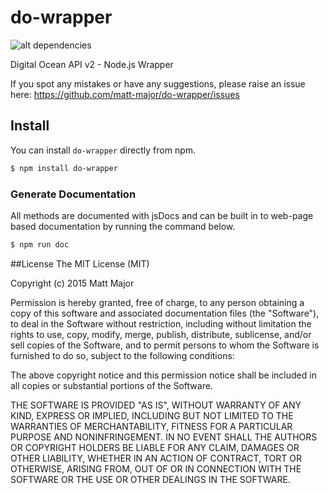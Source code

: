 do-wrapper
==========

![alt dependencies](https://david-dm.org/matt-major/do-wrapper.svg "Dependencies Status")

Digital Ocean API v2 - Node.js Wrapper

If you spot any mistakes or have any suggestions, please raise an issue here:
https://github.com/matt-major/do-wrapper/issues

## Install
You can install ```do-wrapper``` directly from npm.

```sh
$ npm install do-wrapper
```

### Generate Documentation
All methods are documented with jsDocs and can be built in to web-page based documentation by running the command below.

```sh
$ npm run doc
```

##License
The MIT License (MIT)

Copyright (c) 2015 Matt Major

Permission is hereby granted, free of charge, to any person obtaining a copy
of this software and associated documentation files (the "Software"), to deal
in the Software without restriction, including without limitation the rights
to use, copy, modify, merge, publish, distribute, sublicense, and/or sell
copies of the Software, and to permit persons to whom the Software is
furnished to do so, subject to the following conditions:

The above copyright notice and this permission notice shall be included in all
copies or substantial portions of the Software.

THE SOFTWARE IS PROVIDED "AS IS", WITHOUT WARRANTY OF ANY KIND, EXPRESS OR
IMPLIED, INCLUDING BUT NOT LIMITED TO THE WARRANTIES OF MERCHANTABILITY,
FITNESS FOR A PARTICULAR PURPOSE AND NONINFRINGEMENT. IN NO EVENT SHALL THE
AUTHORS OR COPYRIGHT HOLDERS BE LIABLE FOR ANY CLAIM, DAMAGES OR OTHER
LIABILITY, WHETHER IN AN ACTION OF CONTRACT, TORT OR OTHERWISE, ARISING FROM,
OUT OF OR IN CONNECTION WITH THE SOFTWARE OR THE USE OR OTHER DEALINGS IN THE
SOFTWARE.
